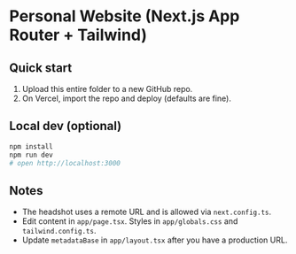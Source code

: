 # Personal Website (Next.js App Router + Tailwind)

## Quick start
1. Upload this entire folder to a new GitHub repo.
2. On Vercel, import the repo and deploy (defaults are fine).

## Local dev (optional)
```bash
npm install
npm run dev
# open http://localhost:3000
```

## Notes
- The headshot uses a remote URL and is allowed via `next.config.ts`.
- Edit content in `app/page.tsx`. Styles in `app/globals.css` and `tailwind.config.ts`.
- Update `metadataBase` in `app/layout.tsx` after you have a production URL.
